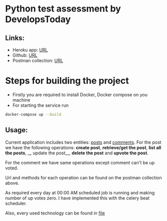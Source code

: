 # Python test assessment by DevelopsToday

## Links:

* Heroku app: [URL](https://sleepy-brook-01727.herokuapp.com/api/v1/posts)
* Github: [URL](https://github.com/muladzevitali/notion.git)
* Postman collection: [URL](https://documenter.getpostman.com/view/4089546/UVBzoVpU)

# Steps for building the project

* Firstly you are required to install Docker, Docker compose on you machine
* For starting the service run

```bash
docker-compose up --build
```

## Usage:

Current application includes two entities: [posts](app/apps/posts/models.py) and [comments](app/apps/posts/models.py).
For the post we have the following operations: __create post__, __retrieve/get the post__, __list all the posts__, __
update the post__,
__delete the post__ and __upvote the post__.

For the comment we have same operations except comment can't be up voted.

Url and methods for each operation can be found on the postman collection above.

As required every day at 00:00 AM scheduled job is running and making number of up votes zero. I have implemented this
with the celery beat scheduler.

Also, every used technology can be found in [file](app/requirements.txt)

